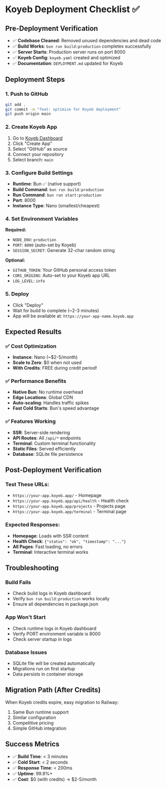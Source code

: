 # Koyeb Deployment Checklist ✅

## Pre-Deployment Verification

- ✅ **Codebase Cleaned**: Removed unused dependencies and dead code
- ✅ **Build Works**: `bun run build:production` completes successfully
- ✅ **Server Starts**: Production server runs on port 8000
- ✅ **Koyeb Config**: `koyeb.yaml` created and optimized
- ✅ **Documentation**: `DEPLOYMENT.md` updated for Koyeb

## Deployment Steps

### 1. Push to GitHub

```bash
git add .
git commit -m "feat: optimize for Koyeb deployment"
git push origin main
```

### 2. Create Koyeb App

1. Go to [Koyeb Dashboard](https://app.koyeb.com/)
2. Click "Create App"
3. Select "GitHub" as source
4. Connect your repository
5. Select branch: `main`

### 3. Configure Build Settings

- **Runtime**: Bun ✅ (native support)
- **Build Command**: `bun run build:production`
- **Run Command**: `bun run start:production`
- **Port**: 8000
- **Instance Type**: Nano (smallest/cheapest)

### 4. Set Environment Variables

**Required:**

- `NODE_ENV`: `production`
- `PORT`: `8000` (auto-set by Koyeb)
- `SESSION_SECRET`: Generate 32-char random string

**Optional:**

- `GITHUB_TOKEN`: Your GitHub personal access token
- `CORS_ORIGINS`: Auto-set to your Koyeb app URL
- `LOG_LEVEL`: `info`

### 5. Deploy

- Click "Deploy"
- Wait for build to complete (~2-3 minutes)
- App will be available at: `https://your-app-name.koyeb.app`

## Expected Results

### ✅ **Cost Optimization**

- **Instance**: Nano (~$2-5/month)
- **Scale to Zero**: $0 when not used
- **With Credits**: FREE during credit period!

### ✅ **Performance Benefits**

- **Native Bun**: No runtime overhead
- **Edge Locations**: Global CDN
- **Auto-scaling**: Handles traffic spikes
- **Fast Cold Starts**: Bun's speed advantage

### ✅ **Features Working**

- **SSR**: Server-side rendering
- **API Routes**: All `/api/*` endpoints
- **Terminal**: Custom terminal functionality
- **Static Files**: Served efficiently
- **Database**: SQLite file persistence

## Post-Deployment Verification

### Test These URLs:

- `https://your-app.koyeb.app/` - Homepage
- `https://your-app.koyeb.app/api/health` - Health check
- `https://your-app.koyeb.app/projects` - Projects page
- `https://your-app.koyeb.app/terminal` - Terminal page

### Expected Responses:

- **Homepage**: Loads with SSR content
- **Health Check**: `{"status": "ok", "timestamp": "..."}`
- **All Pages**: Fast loading, no errors
- **Terminal**: Interactive terminal works

## Troubleshooting

### Build Fails

- Check build logs in Koyeb dashboard
- Verify `bun run build:production` works locally
- Ensure all dependencies in package.json

### App Won't Start

- Check runtime logs in Koyeb dashboard
- Verify PORT environment variable is 8000
- Check server startup in logs

### Database Issues

- SQLite file will be created automatically
- Migrations run on first startup
- Data persists in container storage

## Migration Path (After Credits)

When Koyeb credits expire, easy migration to Railway:

1. Same Bun runtime support
2. Similar configuration
3. Competitive pricing
4. Simple GitHub integration

## Success Metrics

- ✅ **Build Time**: < 3 minutes
- ✅ **Cold Start**: < 2 seconds
- ✅ **Response Time**: < 200ms
- ✅ **Uptime**: 99.9%+
- ✅ **Cost**: $0 (with credits) → $2-5/month
